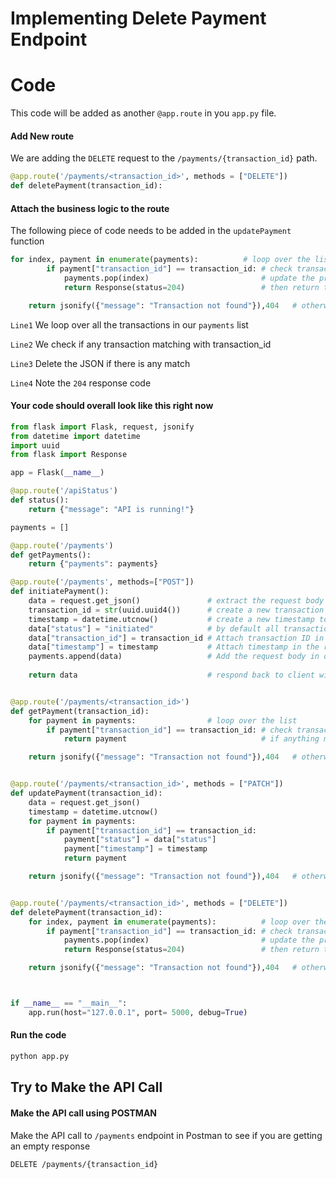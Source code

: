 
# Implementing Delete Payment Endpoint

# Code
This code will be added as another `@app.route` in you `app.py` file.


#### Add New route
We are adding the `DELETE` request to the `/payments/{transaction_id}` path.
```python
@app.route('/payments/<transaction_id>', methods = ["DELETE"])
def deletePayment(transaction_id):
```


#### Attach the business logic to the route
The following piece of code  needs to be added in the `updatePayment` function
```python
for index, payment in enumerate(payments):			# loop over the list 
		if payment["transaction_id"] == transaction_id:	# check transaction_id of each item in the list
			payments.pop(index)							# update the previous JSON with new JSON
			return Response(status=204)                 # then return the item

	return jsonify({"message": "Transaction not found"}),404   # otherwise return 404
```


`Line1` We loop over all the transactions in our `payments` list

`Line2` We check if any transaction matching with transaction_id

`Line3` Delete the JSON if there is any match

`Line4` Note the `204` response code

#### Your code should overall look like this right now
```python
from flask import Flask, request, jsonify
from datetime import datetime
import uuid
from flask import Response

app = Flask(__name__)

@app.route('/apiStatus')
def status():
	return {"message": "API is running!"}

payments = []

@app.route('/payments')
def getPayments():
	return {"payments": payments}

@app.route('/payments', methods=["POST"])
def initiatePayment():
	data = request.get_json()				# extract the request body and store it in variable "data"
	transaction_id = str(uuid.uuid4())		# create a new transaction ID using uuid() library
	timestamp = datetime.utcnow()			# create a new timestamp to capture the transaction time
	data["status"] = "initiated"			# by default all transactions starts with status as "initiated"
	data["transaction_id"] = transaction_id	# Attach transaction ID in the requestbody
	data["timestamp"] = timestamp 			# Attach timestamp in the request body
	payments.append(data)					# Add the request body in our "payments" database
 
	return data								# respond back to client with request body along with newly added fields like transaction ID, timestamp, etc


@app.route('/payments/<transaction_id>')
def getPayment(transaction_id):
	for payment in payments:				# loop over the list 
		if payment["transaction_id"] == transaction_id:	# check transaction_id of each item in the list
			return payment                              # if anything matches, then return the item

	return jsonify({"message": "Transaction not found"}),404   # otherwise return 404 


@app.route('/payments/<transaction_id>', methods = ["PATCH"])
def updatePayment(transaction_id):
	data = request.get_json()
	timestamp = datetime.utcnow()							
	for payment in payments:							
		if payment["transaction_id"] == transaction_id:	
			payment["status"] = data["status"]						
			payment["timestamp"] = timestamp
			return payment                              

	return jsonify({"message": "Transaction not found"}),404   # otherwise return 404 


@app.route('/payments/<transaction_id>', methods = ["DELETE"])
def deletePayment(transaction_id):
	for index, payment in enumerate(payments):			# loop over the list 
		if payment["transaction_id"] == transaction_id:	# check transaction_id of each item in the list
			payments.pop(index)							# update the previous JSON with new JSON
			return Response(status=204)                 # then return the item

	return jsonify({"message": "Transaction not found"}),404   # otherwise return 404 



if __name__ == "__main__":
	app.run(host="127.0.0.1", port= 5000, debug=True)
```

#### Run the code
```bash
python app.py
```
## Try to Make the API Call

#### Make the API call using POSTMAN
Make the API call to `/payments` endpoint in Postman to see if you are getting an empty response
```http
DELETE /payments/{transaction_id}
```

